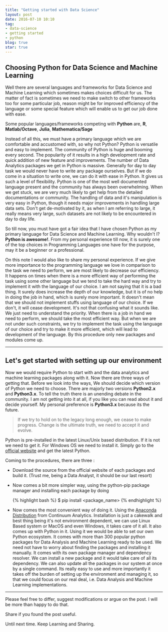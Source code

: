 ```yaml
---
title: "Getting started with Data Science"
layout: post
date: 2016-07-10 10:10
tag:
- data-science
- getting started
- python
blog: true
star: true
---
```


## Choosing Python for Data Science and Machine Learning

Well there are several languages and frameworks for Data Science and Machine Learning which sometimes makes choices difficult for us. The matter of fact is sometimes we need to make switch to other frameworks too for some particular job, reason might be for improved efficiency of the language or some special feature which will enable us to get our job done with ease.

Some popular languages/frameworks competing with **Python** are, **R**, **Matlab/Octave**, **Julia**, **Mathematica/Sage**

Instead of all this, we must have a primary language which we are comfortable and accustomed with, so why not Python? Python is versatile and easy to implement. The community of Python is huge and booming every second. The popularity of it results in a high development rate and quick addition of new feature and improvements. The number of Data Analytics packages we get in Python is massive. Generally for day to day task we would never have to write any package ourselves. But if we do come in a situation to write one, we can do it with ease in Python. It gives us such a level of flexibility. Python is one of the most well documented language present and the community has always been overwhelming. When we get stuck, we are very much likely to get help from the detailed documentations or community. The handling of data and it's manipulation is very easy in Python, though it needs major improvements in handling large data sets. Don't get de-motivated by it, as when I am referring to large, it really means very large, such datasets are not likely to be encountered in day to day life.

So till now, you must have got a fair idea that I have chosen Python as my primary language for Data Science and Machine Learning. Why wouldn't I? **Python is awesome!**. From my personal experience till now, it is surely one of the top choices in Programming Languages one have for the purpose, may it be a beginner or a professional. 

On this note I would also like to share my personal experience. If we give more importance to the programming language we love in comparison to the task we need to perform, we are most likely to decrease our efficiency. It happens on times when there is a more efficient way of performing the task using some other language but we tend to take the hard way and try to implement it with the language of our choice. I am not saying that it is a bad thing. It surely does increase the depth of our knowledge, but it is of no help in doing the job in hand, which is surely more important. It doesn't mean that we should not implement stuffs using language of our choice. If we don't, it will cease development. It's not that confusing what it sounds like. We just need to understand the priority. When there is a job in hand we need to perform, we should take the most efficient way. But when we are not under such constraints, we try to implement the task using the language of our choice and try to make it more efficient, which will lead to development of the language. By this procedure only new packages and modules come up. 

---

## Let's get started with setting up our environment

Now we would require Python to start with and the data analytics and machine learning packages along with it. Now there are three ways of getting that. Before we look into the ways, We should decide which version of Python we need to choose. There are majorly two versions **Python2.x** and **Python3.x**. To tell the truth there is an unending debate in the community. I am not getting into it at all, if you like you can read about it and decide yourself. My personal preference is **Python3.x** because its the future.

> If we try to hold on to the legacy long enough, we cease to make progress. Change is the ultimate truth, we need to accept it and evolve.

Python is pre-installed in the latest Linux/Unix based distribution. If it is not we need to get it. For Windows OS we need to install it. Simply go to the [official website](https://www.python.org) and get the latest Python. 

Coming to the procedures, there are three :

* Download the source from the official website of each packages and build it. (Trust me, being a Data Analyst, it should be our last resort)

* Now comes a bit more simpler way, using the python-pip package manager and installing each package by doing

	{% highlight bash %}
	$ pip install <package_name>
	{% endhighlight %}


* Now comes the most convenient way of doing it. Using the [Anaconda Distribution](https://www.continuum.io/downloads) from Continuum Analytics. Installation is just a cakewalk and best thing being it's not environment dependent, we can use Linux Based system or MacOS and even Windows, it takes care of it all. It also comes up with Python in it. Using it we would be able to set our own Python ecosystem. It comes with more than 300 popular python packages for Data Analysis and Machine Learning ready to be used. We need not have to worry about finding the packages and installing it manually. It comes with its own package manager and dependency resolver. We can install a new package and it would take care of all its dependency. We can also update all the packages in our system at once by a single command. Its really easy to use and more importantly it takes off the burden of setting up the environment and managing it, so that we could focus on our real deal, i.e. Data Analysis and Machine Learning implementations.

---

Please feel free to differ, suggest modifications or argue on the post. I will be more than happy to do that.

Share if you found the post useful.

Until next time. Keep Learning and Sharing.
